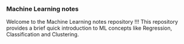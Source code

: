 ### Machine Learning notes
Welcome to the Machine Learning notes repository !!! This repository provides a brief quick introduction to ML concepts like Regression, Classification and Clustering.
